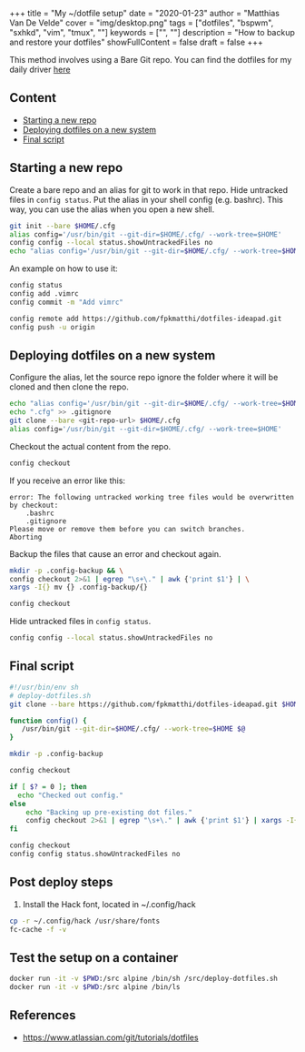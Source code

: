 +++
title = "My ~/dotfile setup"
date = "2020-01-23"
author = "Matthias Van De Velde"
cover = "img/desktop.png"
tags = ["dotfiles", "bspwm", "sxhkd", "vim", "tmux", ""]
keywords = ["", ""]
description = "How to backup and restore your dotfiles"
showFullContent = false
draft = false
+++

This method involves using a Bare Git repo. You can find the dotfiles for my daily driver [here](https://github.com/fpkmatthi/dotfiles-ideapad)

## Content

* [Starting a new repo](#starting-a-new-repo)
* [Deploying dotfiles on a new system](#deploying-dotfiles-on-a-new-system)
* [Final script](#final-script)


## Starting a new repo

Create a bare repo and an alias for git to work in that repo.
Hide untracked files in `config status`.
Put the alias in your shell config (e.g. bashrc).
This way, you can use the alias when you open a new shell.

```Bash
git init --bare $HOME/.cfg
alias config='/usr/bin/git --git-dir=$HOME/.cfg/ --work-tree=$HOME'
config config --local status.showUntrackedFiles no
echo "alias config='/usr/bin/git --git-dir=$HOME/.cfg/ --work-tree=$HOME'" >> $HOME/.bashrc
```

An example on how to use it:

```Bash
config status
config add .vimrc
config commit -m "Add vimrc"

config remote add https://github.com/fpkmatthi/dotfiles-ideapad.git
config push -u origin
```

## Deploying dotfiles on a new system

Configure the alias, let the source repo ignore the folder where it will be cloned and then clone the repo.
```Bash
echo "alias config='/usr/bin/git --git-dir=$HOME/.cfg/ --work-tree=$HOME'" >> $HOME/.bashrc
echo ".cfg" >> .gitignore
git clone --bare <git-repo-url> $HOME/.cfg
alias config='/usr/bin/git --git-dir=$HOME/.cfg/ --work-tree=$HOME'
```

Checkout the actual content from the repo.

```Bash
config checkout
```

If you receive an error like this: 

```Text
error: The following untracked working tree files would be overwritten by checkout:
    .bashrc
    .gitignore
Please move or remove them before you can switch branches.
Aborting
```

Backup the files that cause an error and checkout again.

```Bash
mkdir -p .config-backup && \
config checkout 2>&1 | egrep "\s+\." | awk {'print $1'} | \
xargs -I{} mv {} .config-backup/{}

config checkout
```

Hide untracked files in `config status`.

```Bash
config config --local status.showUntrackedFiles no
```

## Final script

```Bash
#!/usr/bin/env sh
# deploy-dotfiles.sh
git clone --bare https://github.com/fpkmatthi/dotfiles-ideapad.git $HOME/.cfg

function config() {
   /usr/bin/git --git-dir=$HOME/.cfg/ --work-tree=$HOME $@
}

mkdir -p .config-backup

config checkout

if [ $? = 0 ]; then
  echo "Checked out config."
else
    echo "Backing up pre-existing dot files."
    config checkout 2>&1 | egrep "\s+\." | awk {'print $1'} | xargs -I{} mv {} .config-backup/{}
fi

config checkout
config config status.showUntrackedFiles no
```

## Post deploy steps

1. Install the Hack font, located in ~/.config/hack

```Bash
cp -r ~/.config/hack /usr/share/fonts
fc-cache -f -v
```

## Test the setup on a container

```Bash
docker run -it -v $PWD:/src alpine /bin/sh /src/deploy-dotfiles.sh
docker run -it -v $PWD:/src alpine /bin/ls
```

## References

* https://www.atlassian.com/git/tutorials/dotfiles

